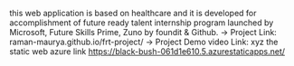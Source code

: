 this web application is based on healthcare and it is developed for accomplishment of future ready talent internship program launched by Microsoft, Future Skills Prime, Zuno by foundit & Github.
-> Project Link: raman-maurya.github.io/frt-project/
-> Project Demo video Link: xyz
the static web azure link https://black-bush-061d1e610.5.azurestaticapps.net/
